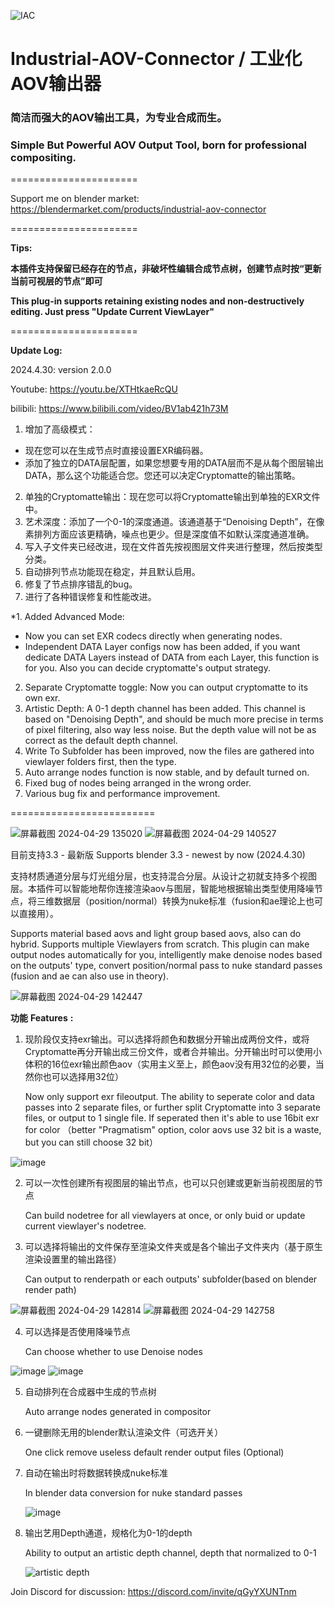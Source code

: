 ![IAC](https://github.com/RolandVyens/Industrial-AOV-Connector/assets/30930721/95a2f623-6158-438b-aaa7-34e6ac099c47)

# Industrial-AOV-Connector / 工业化AOV输出器
### 简洁而强大的AOV输出工具，为专业合成而生。

### Simple But Powerful AOV Output Tool, born for professional compositing.
======================

Support me on blender market: https://blendermarket.com/products/industrial-aov-connector

======================

**Tips:**

**本插件支持保留已经存在的节点，非破坏性编辑合成节点树，创建节点时按“更新当前可视层的节点”即可**

**This plug-in supports retaining existing nodes and non-destructively editing. Just press "Update Current ViewLayer"**

======================

**Update Log:**

2024.4.30: version 2.0.0

Youtube: https://youtu.be/XTHtkaeRcQU

bilibili: https://www.bilibili.com/video/BV1ab421h73M

1. 增加了高级模式：
  * 现在您可以在生成节点时直接设置EXR编码器。
  * 添加了独立的DATA层配置，如果您想要专用的DATA层而不是从每个图层输出DATA，那么这个功能适合您。您还可以决定Cryptomatte的输出策略。
2. 单独的Cryptomatte输出：现在您可以将Cryptomatte输出到单独的EXR文件中。
3. 艺术深度：添加了一个0-1的深度通道。该通道基于“Denoising Depth”，在像素排列方面应该更精确，噪点也更少。但是深度值不如默认深度通道准确。
4. 写入子文件夹已经改进，现在文件首先按视图层文件夹进行整理，然后按类型分类。
5. 自动排列节点功能现在稳定，并且默认启用。
6. 修复了节点排序错乱的bug。
7. 进行了各种错误修复和性能改进。

*1. Added Advanced Mode:
   * Now you can set EXR codecs directly when generating nodes.
   * Independent DATA Layer configs now has been added, if you want dedicate DATA Layers instead of DATA from each Layer, this function is for you. Also you can decide cryptomatte's output strategy.
2. Separate Cryptomatte toggle: Now you can output cryptomatte to its own exr.
3. Artistic Depth: A 0-1 depth channel has been added. This channel is based on "Denoising Depth", and should be much more precise in terms of pixel filtering, also way less noise. But the depth value will not be as correct as the default depth channel.
4. Write To Subfolder has been improved, now the files are gathered into viewlayer folders first, then the type.
5. Auto arrange nodes function is now stable, and by default turned on.
6. Fixed bug of nodes being arranged in the wrong order.
7. Various bug fix and performance improvement.

=========================

![屏幕截图 2024-04-29 135020](https://github.com/RolandVyens/Industrial-AOV-Connector/assets/30930721/cc8db663-6419-4c0d-a895-df9837f45aea)
![屏幕截图 2024-04-29 140527](https://github.com/RolandVyens/Industrial-AOV-Connector/assets/30930721/7ec9bedc-fe7c-422f-a4bf-2f034c56dc93)

目前支持3.3 - 最新版 Supports blender 3.3 - newest by now (2024.4.30)

支持材质通道分层与灯光组分层，也支持混合分层。从设计之初就支持多个视图层。本插件可以智能地帮你连接渲染aov与图层，智能地根据输出类型使用降噪节点，将三维数据层（position/normal）转换为nuke标准（fusion和ae理论上也可以直接用）。

Supports material based aovs and light group based aovs, also can do hybrid. Supports multiple Viewlayers from scratch. This plugin can make output nodes automatically for you, intelligently make denoise nodes based on the outputs' type, convert position/normal pass to nuke standard passes (fusion and ae can also use in theory).

![屏幕截图 2024-04-29 142447](https://github.com/RolandVyens/Industrial-AOV-Connector/assets/30930721/510bc1b6-f692-4a91-8bb3-6bdf75a7ac29)

**功能** **Features** **:**

1. 现阶段仅支持exr输出。可以选择将颜色和数据分开输出成两份文件，或将Cryptomatte再分开输出成三份文件，或者合并输出。分开输出时可以使用小体积的16位exr输出颜色aov（实用主义至上，颜色aov没有用32位的必要，当然你也可以选择用32位）
   
   Now only support exr fileoutput. The ability to seperate color and data passes into 2 separate files, or further split Cryptomatte into 3 separate files, or output to 1 single file. If seperated then it's able to use 16bit exr for color （better "Pragmatism" option, color aovs use 32 bit is a waste, but you can still choose 32 bit）

![image](https://github.com/RolandVyens/Industrial-AOV-Connector/assets/30930721/caf3b9f9-274f-4289-a4aa-5a0762e43315)
   
2. 可以一次性创建所有视图层的输出节点，也可以只创建或更新当前视图层的节点

   Can build nodetree for all viewlayers at once, or only buid or update current viewlayer's nodetree.

3. 可以选择将输出的文件保存至渲染文件夹或是各个输出子文件夹内（基于原生渲染设置里的输出路径）

   Can output to renderpath or each outputs' subfolder(based on blender render path)

![屏幕截图 2024-04-29 142814](https://github.com/RolandVyens/Industrial-AOV-Connector/assets/30930721/f95dfd18-43f4-4ebb-8763-c221330a24d2)
![屏幕截图 2024-04-29 142758](https://github.com/RolandVyens/Industrial-AOV-Connector/assets/30930721/435798e6-52e0-4e6a-82d7-3063bf12960e)

4. 可以选择是否使用降噪节点

   Can choose whether to use Denoise nodes

![image](https://github.com/RolandVyens/Industrial-AOV-Connector/assets/30930721/8ac3ee41-234b-4b69-918b-bd74fbfffa5f)
![image](https://github.com/RolandVyens/Industrial-AOV-Connector/assets/30930721/05438c57-dffb-4e71-a7ba-de449aad2017)

5. 自动排列在合成器中生成的节点树

   Auto arrange nodes generated in compositor

6. 一键删除无用的blender默认渲染文件（可选开关）

   One click remove useless default render output files (Optional)

7. 自动在输出时将数据转换成nuke标准

   In blender data conversion for nuke standard passes

   ![image](https://github.com/RolandVyens/Industrial-AOV-Connector/assets/30930721/7998260a-116f-4936-8830-bf4fca9e3936)

8. 输出艺用Depth通道，规格化为0-1的depth

   Ability to output an artistic depth channel, depth that normalized to 0-1

   ![artistic depth](https://github.com/RolandVyens/Industrial-AOV-Connector/assets/30930721/4dfc2710-e112-4b63-8a54-0c1f57aec5e8)


Join Discord for discussion: https://discord.com/invite/qGyYXUNTnm
